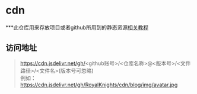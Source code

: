 # cdn
***此仓库用来存放项目或者github所用到的静态资源[相关教程](https://blog.csdn.net/qq_41866776/article/details/103508581)
## 访问地址
>https://cdn.jsdelivr.net/gh/<github账号>/<仓库名称>@<版本号>/<文件路径>/<文件名>(版本号可忽略)  
例如：https://cdn.jsdelivr.net/gh/RoyalKnights/cdn/blog/img/avatar.jpg
